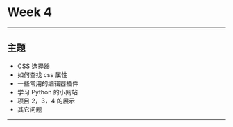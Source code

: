 # Week 4

---

## 主题

- CSS 选择器
- 如何查找 css 属性
- 一些常用的编辑器插件
- 学习 Python 的小网站
- 项目 2，3，4 的展示
- 其它问题

---

